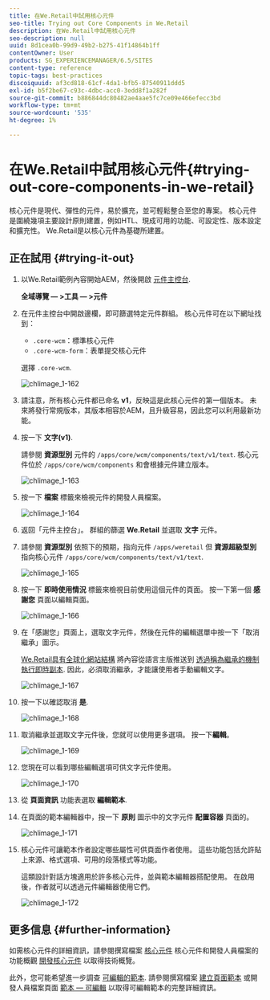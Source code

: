 ```yaml
---
title: 在We.Retail中試用核心元件
seo-title: Trying out Core Components in We.Retail
description: 在We.Retail中試用核心元件
seo-description: null
uuid: 8d1cea0b-99d9-49b2-b275-41f14864b1ff
contentOwner: User
products: SG_EXPERIENCEMANAGER/6.5/SITES
content-type: reference
topic-tags: best-practices
discoiquuid: af3cd818-61cf-4da1-bfb5-87540911ddd5
exl-id: b5f2be67-c93c-4dbc-acc0-3edd8f1a282f
source-git-commit: b886844dc80482ae4aae5fc7ce09e466efecc3bd
workflow-type: tm+mt
source-wordcount: '535'
ht-degree: 1%

---
```


# 在We.Retail中試用核心元件{#trying-out-core-components-in-we-retail}

核心元件是現代、彈性的元件，易於擴充，並可輕鬆整合至您的專案。 核心元件是圍繞幾項主要設計原則建置，例如HTL、現成可用的功能、可設定性、版本設定和擴充性。 We.Retail是以核心元件為基礎所建置。

## 正在試用 {#trying-it-out}

1. 以We.Retail範例內容開始AEM，然後開啟 [元件主控台](/help/sites-authoring/default-components-console.md).

   **全域導覽 — >工具 — >元件**

1. 在元件主控台中開啟邊欄，即可篩選特定元件群組。 核心元件可在以下網址找到：

   * `.core-wcm`：標準核心元件
   * `.core-wcm-form`：表單提交核心元件

   選擇 `.core-wcm`.

   ![chlimage_1-162](assets/chlimage_1-162.png)

1. 請注意，所有核心元件都已命名 **v1**，反映這是此核心元件的第一個版本。 未來將發行常規版本，其版本相容於AEM，且升級容易，因此您可以利用最新功能。
1. 按一下 **文字(v1)**.

   請參閱 **資源型別** 元件的 `/apps/core/wcm/components/text/v1/text`. 核心元件位於 `/apps/core/wcm/components` 和會根據元件建立版本。

   ![chlimage_1-163](assets/chlimage_1-163.png)

1. 按一下 **檔案** 標籤來檢視元件的開發人員檔案。

   ![chlimage_1-164](assets/chlimage_1-164.png)

1. 返回「元件主控台」。 群組的篩選 **We.Retail** 並選取 **文字** 元件。
1. 請參閱 **資源型別** 依照下的預期，指向元件 `/apps/weretail` 但 **資源超級型別** 指向核心元件 `/apps/core/wcm/components/text/v1/text`.

   ![chlimage_1-165](assets/chlimage_1-165.png)

1. 按一下 **即時使用情況** 標籤來檢視目前使用這個元件的頁面。 按一下第一個 **感謝您** 頁面以編輯頁面。

   ![chlimage_1-166](assets/chlimage_1-166.png)

1. 在「感謝您」頁面上，選取文字元件，然後在元件的編輯選單中按一下「取消繼承」圖示。

   [We.Retail具有全球化網站結構](/help/sites-developing/we-retail-globalized-site-structure.md) 將內容從語言主版推送到 [透過稱為繼承的機制執行即時副本](/help/sites-administering/msm.md). 因此，必須取消繼承，才能讓使用者手動編輯文字。

   ![chlimage_1-167](assets/chlimage_1-167.png)

1. 按一下以確認取消 **是**.

   ![chlimage_1-168](assets/chlimage_1-168.png)

1. 取消繼承並選取文字元件後，您就可以使用更多選項。 按一下**編輯**。

   ![chlimage_1-169](assets/chlimage_1-169.png)

1. 您現在可以看到哪些編輯選項可供文字元件使用。

   ![chlimage_1-170](assets/chlimage_1-170.png)

1. 從 **頁面資訊** 功能表選取 **編輯範本**.
1. 在頁面的範本編輯器中，按一下 **原則** 圖示中的文字元件 **配置容器** 頁面的。

   ![chlimage_1-171](assets/chlimage_1-171.png)

1. 核心元件可讓範本作者設定哪些屬性可供頁面作者使用。 這些功能包括允許貼上來源、格式選項、可用的段落樣式等功能。

   這類設計對話方塊適用於許多核心元件，並與範本編輯器搭配使用。 在啟用後，作者就可以透過元件編輯器使用它們。

   ![chlimage_1-172](assets/chlimage_1-172.png)

## 更多信息 {#further-information}

如需核心元件的詳細資訊，請參閱撰寫檔案 [核心元件](https://experienceleague.adobe.com/docs/experience-manager-core-components/using/introduction.html?lang=zh-Hans) 核心元件和開發人員檔案的功能概觀 [開發核心元件](https://helpx.adobe.com/experience-manager/core-components/using/developing.html) 以取得技術概覽。

此外，您可能希望進一步調查 [可編輯的範本](/help/sites-developing/we-retail-editable-templates.md). 請參閱撰寫檔案 [建立頁面範本](/help/sites-authoring/templates.md) 或開發人員檔案頁面 [範本 — 可編輯](/help/sites-developing/page-templates-editable.md) 以取得可編輯範本的完整詳細資訊。
